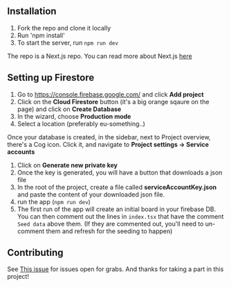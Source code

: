## Installation

1. Fork the repo and clone it locally
2. Run 'npm install'
3. To start the server, run `npm run dev`

The repo is a Next.js repo. You can read more about Next.js [here](https://nextjs.org/docs)

## Setting up Firestore

1. Go to https://console.firebase.google.com/ and click **Add project**
2. Click on the **Cloud Firestore** button (it's a big orange sqaure on the page) and click on **Create Database**
3. In the wizard, choose **Production mode**
4. Select a location (preferably eu-something..)

Once your database is created, in the sidebar, next to Project overview, there's a Cog icon. Click it, and navigate to **Project settings -> Service accounts**

1. Click on **Generate new private key**
2. Once the key is generated, you will have a button that downloads a json file
3. In the root of the project, create a file called **serviceAccountKey.json** and paste the content of your downloaded json file.
4. run the app (`npm run dev`)
5. The first run of the app will create an initial board in your firebase DB. You can then comment out the lines in `index.tsx` that have the comment `Seed data` above them. (If they are commented out, you'll need to un-comment them and refresh for the seeding to happen)

## Contributing

See [This issue](https://github.com/uriklar/professor/issues/1) for issues open for grabs. And thanks for taking a part in this project!
